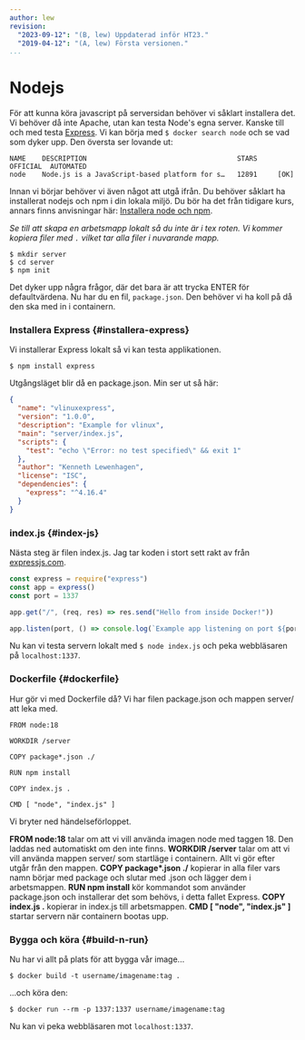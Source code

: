 ```yaml
---
author: lew
revision:
  "2023-09-12": "(B, lew) Uppdaterad inför HT23."
  "2019-04-12": "(A, lew) Första versionen."
...
```


# Nodejs

För att kunna köra javascript på serversidan behöver vi såklart installera det. Vi behöver då inte Apache, utan kan testa Node's egna server. Kanske till och med testa [Express](https://expressjs.com/). Vi kan börja med `$ docker search node` och se vad som dyker upp. Den översta ser lovande ut:

```
NAME    DESCRIPTION                                     STARS     OFFICIAL  AUTOMATED
node    Node.js is a JavaScript-based platform for s…   12891     [OK]
```

Innan vi börjar behöver vi även något att utgå ifrån. Du behöver såklart ha installerat nodejs och npm i din lokala miljö. Du bör ha det från tidigare kurs, annars finns anvisningar här: [Installera node och npm](https://dbwebb.se/kunskap/installera-node-och-npm).


_Se till att skapa en arbetsmapp lokalt så du inte är i tex roten. Vi kommer kopiera filer med `.` vilket tar alla filer i nuvarande mapp._

```
$ mkdir server
$ cd server
$ npm init
```

Det dyker upp några frågor, där det bara är att trycka ENTER för defaultvärdena. Nu har du en fil, `package.json`. Den behöver vi ha koll på då den ska med in i containern.

### Installera Express {#installera-express}

Vi installerar Express lokalt så vi kan testa applikationen.

```
$ npm install express
```

Utgångsläget blir då en package.json. Min ser ut så här:

```json
{
  "name": "vlinuxexpress",
  "version": "1.0.0",
  "description": "Example for vlinux",
  "main": "server/index.js",
  "scripts": {
    "test": "echo \"Error: no test specified\" && exit 1"
  },
  "author": "Kenneth Lewenhagen",
  "license": "ISC",
  "dependencies": {
    "express": "^4.16.4"
  }
}
```



### index.js {#index-js}

Nästa steg är filen index.js. Jag tar koden i stort sett rakt av från [expressjs.com](https://expressjs.com/en/starter/hello-world.html).

```javascript
const express = require("express")
const app = express()
const port = 1337

app.get("/", (req, res) => res.send("Hello from inside Docker!"))

app.listen(port, () => console.log(`Example app listening on port ${port}!`))
```

Nu kan vi testa servern lokalt med `$ node index.js` och peka webbläsaren på `localhost:1337`.

### Dockerfile {#dockerfile}

Hur gör vi med Dockerfile då? Vi har filen package.json och mappen server/ att leka med.

```
FROM node:18

WORKDIR /server

COPY package*.json ./

RUN npm install

COPY index.js .

CMD [ "node", "index.js" ]
```

Vi bryter ned händelseförloppet.

**FROM node:18** talar om att vi vill använda imagen node med taggen 18. Den laddas ned automatiskt om den inte finns.
**WORKDIR /server** talar om att vi vill använda mappen server/ som startläge i containern. Allt vi gör efter utgår från den mappen.
**COPY package\*.json ./** kopierar in alla filer vars namn börjar med package och slutar med .json och lägger dem i arbetsmappen.
**RUN npm install** kör kommandot som använder package.json och installerar det som behövs, i detta fallet Express.
**COPY index.js .** kopierar in index.js till arbetsmappen.
**CMD [ "node", "index.js" ]**  startar servern när containern bootas upp.

### Bygga och köra {#build-n-run}

Nu har vi allt på plats för att bygga vår image...

`$ docker build -t username/imagename:tag .`

...och köra den:

`$ docker run --rm -p 1337:1337 username/imagename:tag`

Nu kan vi peka webbläsaren mot `localhost:1337`.
